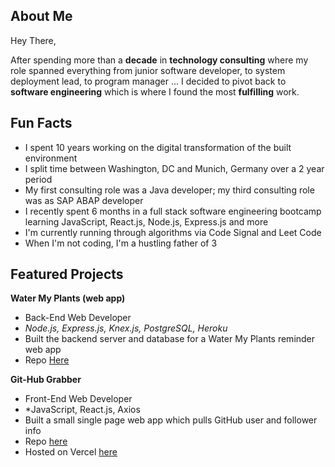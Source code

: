 ## About Me

Hey There,

After spending more than a **decade** in **technology consulting** where my role spanned everything from junior software developer, to system deployment lead, to program manager ... I decided to pivot back to **software engineering** which is where I found the most **fulfilling** work.  

## Fun Facts
- I spent 10 years working on the digital transformation of the built environment
- I split time between Washington, DC and Munich, Germany over a 2 year period
- My first consulting role was a Java developer; my third consulting role was as SAP ABAP developer
- I recently spent 6 months in a full stack software engineering bootcamp learning JavaScript, React.js, Node.js, Express.js and more
- I'm currently running through algorithms via Code Signal and Leet Code
- When I'm not coding, I'm a hustling father of 3 

## Featured Projects
**Water My Plants (web app)**
- Back-End Web Developer
- *Node.js, Express.js, Knex.js, PostgreSQL, Heroku*
- Built the backend server and database for a Water My Plants reminder web app
- Repo [Here](https://github.com/bld-wk-water-my-plants/back-end)

**Git-Hub Grabber**
- Front-End Web Developer
- *JavaScript, React.js, Axios
- Built a small single page web app which pulls GitHub user and follower info
- Repo [here](https://github.com/ST1414/web-module-project-lifecycle)
- Hosted on Vercel [here](https://git-hub-grabber.vercel.app)

<!--
**ST1414/ST1414** is a ✨ _special_ ✨ repository because its `README.md` (this file) appears on your GitHub profile.

Here are some ideas to get you started:

- 🔭 I’m currently working on ...
- 🌱 I’m currently learning ...
- 👯 I’m looking to collaborate on ...
- 🤔 I’m looking for help with ...
- 💬 Ask me about ...
- 📫 How to reach me: ...
- 😄 Pronouns: ...
- ⚡ Fun fact: ...
-->
